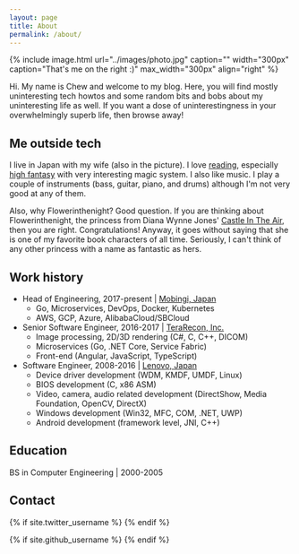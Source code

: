 ```yaml
---
layout: page
title: About
permalink: /about/
---
```


{% include image.html url="../images/photo.jpg" caption="" width="300px" caption="That's me on the right :)" max_width="300px" align="right" %}

Hi. My name is Chew and welcome to my blog. Here, you will find mostly uninteresting tech howtos and some random bits and bobs about my uninteresting life as well. If you want a dose of uninterestingness in your overwhelmingly superb life, then browse away!

## Me outside tech

I live in Japan with my wife (also in the picture). I love [reading](http://flowerinthenight.com/bookshelf/), especially [high fantasy](https://en.wikipedia.org/wiki/High_fantasy) with very interesting magic system. I also like music. I play a couple of instruments (bass, guitar, piano, and drums) although I'm not very good at any of them.

Also, why Flowerinthenight? Good question. If you are thinking about Flowerinthenight, the princess from Diana Wynne Jones' [Castle In The Air](https://en.wikipedia.org/wiki/Castle_in_the_Air_(novel)), then you are right. Congratulations! Anyway, it goes without saying that she is one of my favorite book characters of all time. Seriously, I can't think of any other princess with a name as fantastic as hers.

## Work history

* Head of Engineering, 2017-present &#124; [Mobingi, Japan](https://mobingi.com)
  * Go, Microservices, DevOps, Docker, Kubernetes
  * AWS, GCP, Azure, AlibabaCloud/SBCloud
* Senior Software Engineer, 2016-2017 &#124; [TeraRecon, Inc.](http://www.terarecon.com/)
  * Image processing, 2D/3D rendering (C#, C, C++, DICOM)
  * Microservices (Go, .NET Core, Service Fabric)
  * Front-end (Angular, JavaScript, TypeScript)
* Software Engineer, 2008-2016 &#124; [Lenovo, Japan](http://www.lenovo.com/jp/ja/)
  * Device driver development (WDM, KMDF, UMDF, Linux)
  * BIOS development (C, x86 ASM)
  * Video, camera, audio related development (DirectShow, Media Foundation, OpenCV, DirectX)
  * Windows development (Win32, MFC, COM, .NET, UWP)
  * Android development (framework level, JNI, C++)

## Education

BS in Computer Engineering &#124; 2000-2005

## Contact

<div>
{% if site.twitter_username %}
<a href="https://twitter.com/{{ site.twitter_username }}">
    <span class="fa-stack fa-lg">
        <i class="fa fa-circle fa-stack-2x"></i>
        <i class="fa fa-twitter fa-stack-1x fa-inverse"></i>
    </span>
</a>
{% endif %}

{% if site.github_username %}
<a href="https://github.com/{{ site.github_username }}">
    <span class="fa-stack fa-lg">
        <i class="fa fa-circle fa-stack-2x"></i>
        <i class="fa fa-github fa-stack-1x fa-inverse"></i>
    </span>
</a>
{% endif %}
</div>

